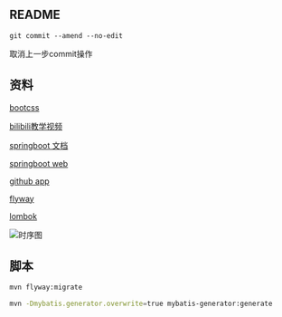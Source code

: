 ## README
```
git commit --amend --no-edit
```
取消上一步commit操作

## 资料
[bootcss](https://v3.bootcss.com)

[bilibili教学视频](https://www.bilibili.com/video/av50200264)

[springboot 文档](https://spring.io/guides)

[springboot web](https://spring.io/guides/gs/serving-web-content)

[github app](https://developer.github.com/apps/building-github-apps/creating-a-github-app)

[flyway](https://flywaydb.org/getstarted/)

[lombok](https://projectlombok.org/setup/maven)

![时序图](https://raw.githubusercontent.com/zhenghaishan25672/notes/master/img/server/githubApp_token.jpg)

## 脚本
```bash
mvn flyway:migrate
```
```bash
mvn -Dmybatis.generator.overwrite=true mybatis-generator:generate
```